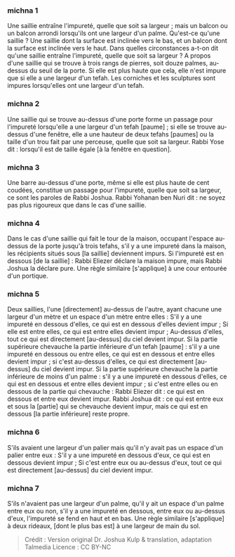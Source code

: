 
### michna 1
Une saillie entraîne l'impureté, quelle que soit sa largeur ; mais un balcon ou un balcon arrondi lorsqu'ils ont une largeur d'un palme. Qu'est-ce qu'une saillie ? Une saillie dont la surface est inclinée vers le bas, et un balcon dont la surface est inclinée vers le haut. Dans quelles circonstances a-t-on dit qu'une saillie entraîne l'impureté, quelle que soit sa largeur ? A propos d'une saillie qui se trouve à trois rangs de pierres, soit douze palmes, au-dessus du seuil de la porte. Si elle est plus haute que cela, elle n'est impure que si elle a une largeur d'un tefah. Les corniches et les sculptures sont impures lorsqu'elles ont une largeur d'un tefah.

### michna 2
Une saillie qui se trouve au-dessus d'une porte forme un passage pour l'impureté lorsqu'elle a une largeur d'un tefah [paume] ; si elle se trouve au-dessus d'une fenêtre, elle a une hauteur de deux tefahs [paumes] ou la taille d'un trou fait par une perceuse, quelle que soit sa largeur. Rabbi Yose dit : lorsqu'il est de taille égale [à la fenêtre en question].

### michna 3
Une barre au-dessus d'une porte, même si elle est plus haute de cent coudées, constitue un passage pour l'impureté, quelle que soit sa largeur, ce sont les paroles de Rabbi Joshua. Rabbi Yohanan ben Nuri dit : ne soyez pas plus rigoureux que dans le cas d'une saillie.

### michna 4
Dans le cas d'une saillie qui fait le tour de la maison, occupant l'espace au-dessus de la porte jusqu'à trois tefahs, s'il y a une impureté dans la maison, les récipients situés sous [la saillie] deviennent impurs. Si l'impureté est en dessous [de la saillie] : Rabbi Eliezer déclare la maison impure, mais Rabbi Joshua la déclare pure. Une règle similaire [s'applique] à une cour entourée d'un portique.

### michna 5
Deux saillies, l'une [directement] au-dessus de l'autre, ayant chacune une largeur d'un mètre et un espace d'un mètre entre elles : S'il y a une impureté en dessous d'elles, ce qui est en dessous d'elles devient impur ; Si elle est entre elles, ce qui est entre elles devient impur ; Au-dessus d'elles, tout ce qui est directement [au-dessus] du ciel devient impur. Si la partie supérieure chevauche la partie inférieure d'un tefah [paume] : s'il y a une impureté en dessous ou entre elles, ce qui est en dessous et entre elles devient impur ; si c'est au-dessus d'elles, ce qui est directement [au-dessus] du ciel devient impur. Si la partie supérieure chevauche la partie inférieure de moins d'un palme : s'il y a une impureté en dessous d'elles, ce qui est en dessous et entre elles devient impur ; si c'est entre elles ou en dessous de la partie qui chevauche : Rabbi Eliezer dit : ce qui est en dessous et entre eux devient impur. Rabbi Joshua dit : ce qui est entre eux et sous la [partie] qui se chevauche devient impur, mais ce qui est en dessous [la partie inférieure] reste propre.

### michna 6
S'ils avaient une largeur d'un palier mais qu'il n'y avait pas un espace d'un palier entre eux : S'il y a une impureté en dessous d'eux, ce qui est en dessous devient impur ; Si c'est entre eux ou au-dessus d'eux, tout ce qui est directement [au-dessus] du ciel devient impur.

### michna 7
S'ils n'avaient pas une largeur d'un palme, qu'il y ait un espace d'un palme entre eux ou non, s'il y a une impureté en dessous, entre eux ou au-dessus d'eux, l'impureté se fend en haut et en bas. Une règle similaire [s'applique] à deux rideaux, [dont le plus bas est] à une largeur de main du sol.

>Crédit : Version original Dr. Joshua Kulp & translation, adaptation Talmedia
>Licence : CC BY-NC